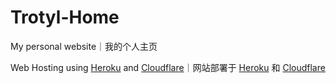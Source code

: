 # Trotyl-Home
My personal website｜我的个人主页

Web Hosting using [Heroku](https://www.heroku.com/) and [Cloudflare](https://www.cloudflare.com/)｜网站部署于 [Heroku](https://www.heroku.com/) 和 [Cloudflare](https://www.cloudflare.com/)
